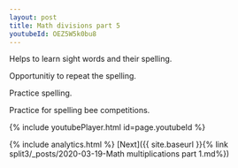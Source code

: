 ```yaml
---
layout: post
title: Math divisions part 5
youtubeId: OEZ5W5k0bu8
---
```

 
 
Helps to learn sight words and their spelling.

Opportunitiy to repeat the spelling. 

Practice spelling. 
 
Practice for spelling bee competitions. 
 
{% include youtubePlayer.html id=page.youtubeId %}
 
 
{% include analytics.html %} 
[Next]({{ site.baseurl }}{% link  split3/_posts/2020-03-19-Math multiplications part 1.md%})
 
